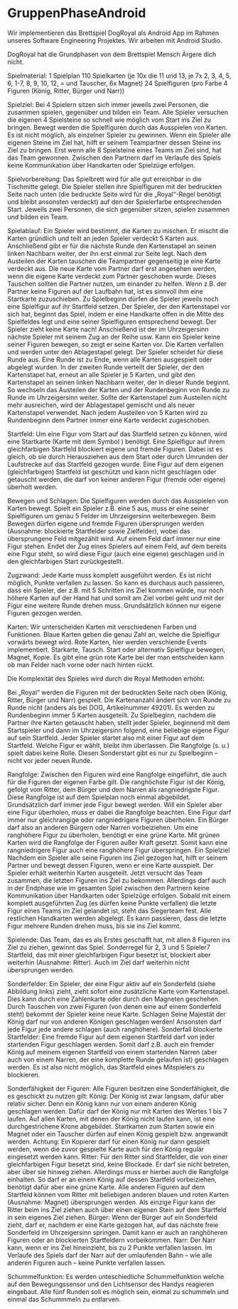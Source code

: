 # GruppenPhaseAndroid
Wir implementieren das Brettspiel DogRoyal als Android App im Rahmen unseres Software Engineering Projektes. Wir arbeiten mit Android Studio.



DogRoyal hat die Grundphasen von dem Brettspiel Mensch Ärgere dich nicht.

Spielmaterial:
1 Spielplan
110 Spielkarten (je 10x die 11 und 13, je 7x 2, 3, 4,
5, 6, 1-7, 8, 9, 10, 12, = und Tauscher, 6x Magnet)
24 Spielfiguren (pro Farbe 4 Figuren (König, Ritter,
Bürger und Narr))

Spielziel:
Bei 4 Spielern sitzen sich immer jeweils zwei
Personen, die zusammen spielen, gegenüber und bilden ein
Team. Alle Spieler versuchen die eigenen 4 Spielsteine so schnell wie möglich vom Start ins Ziel zu bringen. Bewegt werden die Spielfiguren durch das Ausspielen von Karten. Es ist nicht möglich, als einzelner Spieler zu gewinnen. Wenn ein Spieler alle eigenen Steine im Ziel hat, hilft er seinem Teampartner dessen Steine ins Ziel zu bringen. Erst wenn alle 8 Spielsteine eines Teams im
Ziel sind, hat das Team gewonnen. Zwischen den Partnern darf im Verlaufe des Spiels keine Kommunikation über Handkarten oder Spielzüge erfolgen.

Spielvorbereitung:
Das Spielbrett wird für alle gut erreichbar in die Tischmitte
gelegt. Die Spieler stellen ihre Spielfiguren mit der bedruckten Seite nach unten (die bedruckte Seite wird für die
„Royal“-Regel benötigt und bleibt ansonsten verdeckt) auf
den der Spielerfarbe entsprechenden Start. Jeweils zwei
Personen, die sich gegenüber sitzen, spielen zusammen
und bilden ein Team.

Spielablauf:
Ein Spieler wird bestimmt, die Karten zu mischen. Er mischt
die Karten gründlich und teilt an jeden Spieler verdeckt
5 Karten aus. Anschließend gibt er für die nächste Runde
den Kartenstapel an seinen linken Nachbarn weiter, der
ihn erst einmal zur Seite legt. Nach dem Austeilen der
Karten tauschen die Teampartner gegenseitig je eine
Karte verdeckt aus. Die neue Karte vom Partner darf erst
angesehen werden, wenn die eigene Karte verdeckt zum
Partner geschoben wurde. Dieses Tauschen sollten die Partner nutzen, um einander zu helfen. Wenn z.B. der Partner
keine Figuren auf der Laufbahn hat, ist es sinnvoll ihm eine
Startkarte zuzuschieben.
Zu Spielbeginn dürfen die Spieler jeweils noch eine Spielfigur auf ihr Startfeld setzen.
Der Spieler, der den Kartenstapel vor sich hat, beginnt
das Spiel, indem er eine Handkarte offen in die Mitte des
Spielfeldes legt und eine seiner Spielfiguren entsprechend
bewegt. Der Spieler zieht keine Karte nach! Anschießend
ist der im Uhrzeigersinn nächste Spieler mit seinem Zug
an der Reihe usw. Kann ein Spieler keine seiner Figuren
bewegen, so zeigt er seine Karten vor. Die Karten verfallen
und werden unter den Ablagestapel gelegt. Der Spieler
scheidet für diese Runde aus. Eine Runde ist zu Ende, wenn
alle Karten ausgespielt oder abgelegt wurden.
In der zweiten Runde verteilt der Spieler, der den Kartenstapel hat, erneut an alle Spieler je 5 Karten, und gibt den
Kartenstapel an seinen linken Nachbarn weiter, der in dieser
Runde beginnt. So wechseln das Austeilen der Karten und
der Rundenbeginn von Runde zu Runde im Uhrzeigersinn
weiter. Sollte der Kartenstapel zum Austeilen nicht mehr
ausreichen, wird der Ablagestapel gemischt und als neuer
Kartenstapel verwendet.
Nach jedem Austeilen von 5 Karten wird zu Rundenbeginn
dem Partner immer eine Karte verdeckt zugeschoben.

Startfeld:
Um eine Figur vom Start auf das Startfeld setzen zu können,
wird eine Startkarte (Karte mit dem Symbol ) benötigt.
Eine Spielfigur auf ihrem gleichfarbigen Startfeld blockiert
eigene und fremde Figuren. Dabei ist es gleich, ob sie
durch Herausziehen aus dem Start oder durch Umrunden der
Laufstrecke auf das Startfeld gezogen wurde.
Eine Figur auf dem eigenen (gleichfarbigen) Startfeld
ist geschützt und kann nicht geschlagen oder getauscht werden, die darf von keiner anderen Figur (fremde oder eigene) überholt werden.

Bewegen und Schlagen:
Die Spielfiguren werden durch das Ausspielen von Karten
bewegt. Spielt ein Spieler z.B. eine 5 aus, muss er eine
seiner Spielfiguren um genau 5 Felder im Uhrzeigersinn
weiterbewegen. Beim Bewegen dürfen eigene und fremde
Figuren übersprungen werden (Ausnahme: blockierte
Startfelder sowie Zielfelder), wobei das übersprungene Feld
mitgezählt wird.
Auf einem Feld darf immer nur eine Figur stehen. Endet der
Zug eines Spielers auf einem Feld, auf dem bereits eine Figur
steht, so wird diese Figur (auch eine eigene) geschlagen und
in den gleichfarbigen Start zurückgestellt.

Zugzwand:
Jede Karte muss komplett ausgeführt werden. Es ist
nicht möglich, Punkte verfallen zu lassen. So kann es durchaus auch passieren, dass ein Spieler, der z.B. mit 5 Schritten
ins Ziel kommen würde, nur noch höhere Karten auf der
Hand hat und somit am Ziel vorbei geht und mit der Figur
eine weitere Runde drehen muss. Grundsätzlich können nur
eigene Figuren gezogen werden.


Karten:
Wir unterscheiden Karten mit verschiedenen Farben und Funktionen. Blaue Karten geben die genau Zahl an, welche die Spielfigur vorwärts bewegt wird. 
Rote Karten, hier werden verschiende Events implementiert. Starkarte, Tausch. Start oder alternativ Spielfigur bewegen, Magnet, Kopie. 
Es gibt eine grün rote Karte bei der man entscheiden kann ob man Felder nach vorne oder nach hinten rückt.


Die Komplexität des Spieles wird durch die Royal Methoden erhöht:

Bei „Royal“ werden die Figuren mit der bedruckten Seite
nach oben (König, Ritter, Bürger und Narr) gespielt. Die
Kartenanzahl ändert sich von Runde zu Runde nicht (anders
als bei DOG, Artikelnummer 49201). Es werden zu Rundenbeginn immer 5 Karten ausgeteilt.
Zu Spielbeginn, nachdem die Partner ihre Karten
getauscht haben, stellt jeder Spieler, beginnend mit dem
Startspieler und dann im Uhrzeigersinn folgend, eine
beliebige eigene Figur auf sein Startfeld. Jeder Spieler
startet also mit einer Figur auf dem Startfeld. Welche
Figur er wählt, bleibt ihm überlassen. Die Rangfolge (s. u.)
spielt dabei keine Rolle. Diesen Sonderstart gibt es nur zu
Spielbeginn – nicht vor jeder neuen Runde.

Rangfolge:
Zwischen den Figuren wird eine Rangfolge eingeführt, die
auch für die Figuren der eigenen Farbe gilt. Die ranghöchste
Figur ist der König, gefolgt vom
Ritter, dem Bürger und dem
Narren als rangniedrigste Figur.
Diese Rangfolge ist auf dem
Spielplan noch einmal abgebildet. Grundsätzlich darf immer
jede Figur bewegt werden. Will
ein Spieler aber eine Figur
überholen, muss er dabei die
Rangfolge beachten. Eine
Figur darf immer nur gleichrangige oder rangniedrigere Figuren überholen.
Ein Bürger darf also an anderen Bürgern oder Narren
vorbeiziehen. Um eine ranghöhere Figur zu überholen,
benötigt er eine grüne Karte.
Mit grünen Karten wird die Rangfolge der Figuren
außer Kraft gesetzt. Somit kann eine rangniedrigere
Figur auch eine ranghöhere Figur überspringen. Ein Spielziel
Nachdem ein Spieler alle seine Figuren ins Ziel gezogen hat,
hilft er seinem Partner und bewegt dessen Figuren, wenn
er eine Karte ausspielt. Der Spieler erhält weiterhin Karten
ausgeteilt. Jetzt versucht das Team zusammen, die letzten
Figuren ins Ziel zu bekommen. Allerdings darf auch in der
Endphase wie im gesamten Spiel zwischen den Partnern
keine Kommunikation über Handkarten oder Spielzüge erfolgen.
Sobald mit einem komplett ausgeführten Zug (es dürfen keine
Punkte verfallen) die letzte Figur eines Teams im Ziel gelandet
ist, steht das Siegerteam fest. Alle restlichen Handkarten
werden abgelegt. Es kann passieren, dass die letzte Figur
mehrere Runden drehen muss, bis sie ins Ziel kommt.

Spielende: 
Das Team, das es als Erstes geschafft hat, mit allen 8 Figuren
ins Ziel zu ziehen, gewinnt das Spiel.
Sonderregel für 2, 3 und 5 Spieler7
Startfeld,
das mit einer gleichfarbigen Figur besetzt ist, blockiert aber weiterhin (Ausnahme: Ritter). Auch im Ziel darf weiterhin nicht übersprungen werden.

Sonderfelder:
Ein Spieler, der eine Figur aktiv auf ein
Sonderfeld (siehe Abbildung links) zieht,
zieht sofort eine zusätzliche Karte
vom Kartenstapel. Dies kann durch eine
Zahlenkarte oder durch den Magneten geschehen. Durch
Tauschen von zwei Figuren (von denen eine auf einem
Sonderfeld steht) bekommt der Spieler keine neue Karte.
Schlagen Seine Majestät der König darf nur von anderen Königen geschlagen werden! Ansonsten darf jede Figur jede andere schlagen (auch ranghöhere).
Sonderfall blockierte Startfelder: Eine fremde Figur
auf dem eigenen Startfeld darf von jeder startenden Figur
geschlagen werden. Somit darf z.B. auch ein fremder König
auf meinem eigenen Startfeld von einem startenden Narren
(aber auch von einem Narren, der eine komplette Runde
gelaufen ist) geschlagen werden. Es ist also nicht möglich,
das Startfeld eines Mitspielers zu blockieren.

Sonderfähigkeit der Figuren:
Alle Figuren besitzen eine Sonderfähigkeit, die es geschickt zu nutzen gilt:
König: Der König ist zwar langsam, dafür aber relativ sicher. Denn ein König kann nur von einem
anderen König geschlagen werden. Dafür darf der König nur mit Karten des Wertes 1 bis
7 laufen. Auf allen Karten, mit denen der König nicht laufen kann, ist eine durchgestrichene Krone
abgebildet. Startkarten zum Starten sowie ein Magnet oder ein Tauscher dürfen auf einen König
gespielt bzw. angewandt werden. Achtung: Ein Kopierer darf für einen König nur dann gespielt
werden, wenn die zuvor gespielte Karte auch für den König regulär eingesetzt werden kann.
Ritter: Für den Ritter sind Startfelder, die von einer gleichfarbigen Figur besetzt sind, keine
Blockade. Er darf sie nicht betreten, aber über sie hinweg ziehen. Allerdings muss er hierbei
auch die Rangfolge einhalten. So darf er an einem König auf dessen Startfeld vorbeiziehen,
benötigt dafür aber eine grüne Karte. Alle anderen Figuren auf dem Startfeld können vom Ritter
mit beliebigen anderen blauen und roten Karten (Ausnahme: Magnet) übersprungen werden. Als
einzige Figur kann der Ritter beim ins Ziel ziehen auch über einen eigenen Stein auf dem Startfeld
in sein eigenes Ziel ziehen.
Bürger: Wenn der Bürger auf ein Sonderfeld zieht, darf er, nachdem er eine Karte gezogen hat,
auf das nächste freie Sonderfeld im Uhrzeigersinn springen. Damit kann er auch an ranghöheren Figuren oder an blockierten Startfeldern vorbeikommen.
Narr: Der Narr kann, wenn er ins Ziel hineinzieht, bis zu 2 Punkte verfallen lassen. Im
Verlaufe des Spiels darf der Narr auf der umlaufenden Bahn – wie alle anderen Figuren auch –
keine Punkte verfallen lassen.

Schummelfunktion:
Es werden unteschiedliche Schummelfunktion welche auf den Bewegungssensor und den Lichtsensor des Handys reagieren eingebaut. Alle fünf Runden soll es möglich sein, einmal zu schummeln und einmal das Schummmeln zu entlarven.
